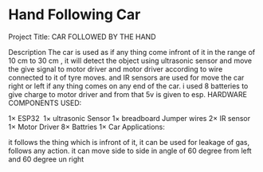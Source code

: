 # Hand Following Car 
Project Title: CAR FOLLOWED BY THE HAND 

Description
The car is used as if any thing come infront of it in the range of 10 cm to 30 cm , it will detect the object using ultrasonic sensor and move the give signal to motor driver
and motor driver according to wire connected to it of tyre moves. and IR sensors are used for move the car right or left if any thing comes on any end of the car.
i used 8 batteries to give charge to motor driver and from that 5v is given to esp. 
HARDWARE COMPONENTS USED:

1× ESP32&nbsp;
1× ultrasonic Sensor
1× breadboard
Jumper wires
2× IR sensor
1× Motor Driver 
8× Battries 
1× Car 
Applications:

it follows the thing which is infront of it, it can be used for leakage of gas, follows any action. it can move side to side in angle of 60 degree from left and 60 degree un right  

